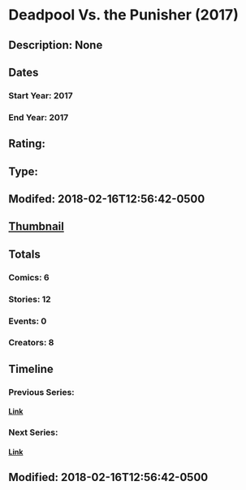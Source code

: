 # Deadpool Vs. the Punisher (2017)
## Description: None
## Dates
### Start Year: 2017
### End Year: 2017
## Rating: 
## Type: 
## Modifed: 2018-02-16T12:56:42-0500
## [Thumbnail](http://i.annihil.us/u/prod/marvel/i/mg/6/c0/5a871b3f5e880.jpg)
## Totals
### Comics: 6
### Stories: 12
### Events: 0
### Creators: 8
## Timeline
### Previous Series: 
#### [Link]()
### Next Series: 
#### [Link]()
## Modified: 2018-02-16T12:56:42-0500